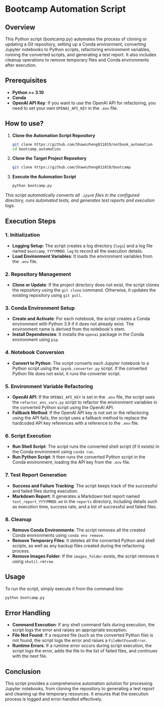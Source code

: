 # Bootcamp Automation Script

## Overview

This Python script (bootcamp.py) automates the process of cloning or updating a Git repository, setting up a Conda environment, converting Jupyter notebooks to Python scripts, refactoring environment variables, running the converted scripts, and generating a test report. It also includes cleanup operations to remove temporary files and Conda environments after execution.

## Prerequisites

- **Python >= 3.10**
- **Conda**
- **OpenAI API Key**: If you want to use the OpenAI API for refactoring, you need to set your own `OPENAI_API_KEY` in the `.env` file.

## How to use?

1. **Clone the Automation Script Repository**

   ```bash
   git clone https://github.com/Shawnzheng011019/notbook_automation
   cd bootcamp_automation
   ```

2. **Clone the Target Project Repository**

   ```bash
   git clone https://github.com/Shawnzheng011019/bootcamp
   ```

3. **Execute the Automation Script**

   ```bash
   python bootcamp.py
   ```

*This script automatically converts all `.ipynb` files in the configured directory, runs automated tests, and generates test reports and execution logs.*

## Execution Steps

### 1. Initialization

- **Logging Setup**: The script creates a log directory (`logs`) and a log file named `bootcamp_YYYYMMDD.log` to record all the execution details.
- **Load Environment Variables**: It loads the environment variables from the `.env` file.

### 2. Repository Management

- **Clone or Update**: If the project directory does not exist, the script clones the repository using the `git clone` command. Otherwise, it updates the existing repository using `git pull`.

### 3. Conda Environment Setup

- **Create and Activate**: For each notebook, the script creates a Conda environment with Python 3.9 if it does not already exist. The environment name is derived from the notebook's stem.
- **Install Dependencies**: It installs the `openai` package in the Conda environment using `pip`.

### 4. Notebook Conversion

- **Convert to Python**: The script converts each Jupyter notebook to a Python script using the `ipynb_converter.py` script. If the converted Python file does not exist, it runs the converter script.

### 5. Environment Variable Refactoring

- **OpenAI API**: If the `OPENAI_API_KEY` is set in the `.env` file, the script uses the `refactor_env_vars.py` script to refactor the environment variables in the converted Python script using the OpenAI API.
- **Fallback Method**: If the OpenAI API key is not set or the refactoring using the API fails, the script uses a fallback method to replace the hardcoded API key references with a reference to the `.env` file.

### 6. Script Execution

- **Run Shell Script**: The script runs the converted shell script (if it exists) in the Conda environment using `conda run`.
- **Run Python Script**: It then runs the converted Python script in the Conda environment, loading the API key from the `.env` file.

### 7. Test Report Generation

- **Success and Failure Tracking**: The script keeps track of the successful and failed files during execution.
- **Markdown Report**: It generates a Markdown test report named `test_report_YYYYMMDD.md` in the `reports` directory, including details such as execution time, success rate, and a list of successful and failed files.

### 8. Cleanup

- **Remove Conda Environments**: The script removes all the created Conda environments using `conda env remove`.
- **Remove Temporary Files**: It deletes all the converted Python and shell scripts, as well as any backup files created during the refactoring process.
- **Remove Images Folder**: If the `images_folder` exists, the script removes it using `shutil.rmtree`.

## Usage

To run the script, simply execute it from the command line:

```bash
python bootcamp.py
```

## Error Handling

- **Command Execution**: If any shell command fails during execution, the script logs the error and raises an appropriate exception.
- **File Not Found**: If a required file (such as the converted Python file) is not found, the script logs the error and raises a `FileNotFoundError`.
- **Runtime Errors**: If a runtime error occurs during script execution, the script logs the error, adds the file to the list of failed files, and continues with the next file.

## Conclusion

This script provides a comprehensive automation solution for processing Jupyter notebooks, from cloning the repository to generating a test report and cleaning up the temporary resources. It ensures that the execution process is logged and error-handled effectively.